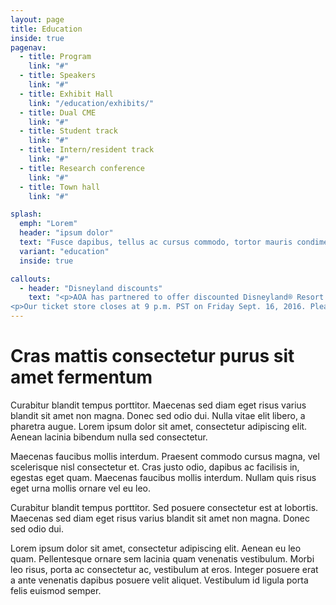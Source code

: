 ```yaml
---
layout: page
title: Education
inside: true
pagenav:
  - title: Program
    link: "#"
  - title: Speakers
    link: "#"
  - title: Exhibit Hall
    link: "/education/exhibits/"
  - title: Dual CME
    link: "#"
  - title: Student track
    link: "#"
  - title: Intern/resident track
    link: "#"
  - title: Research conference
    link: "#"
  - title: Town hall
    link: "#"

splash:
  emph: "Lorem"
  header: "ipsum dolor" 
  text: "Fusce dapibus, tellus ac cursus commodo, tortor mauris condimentum nibh, ut fermentum massa justo sit amet risus."
  variant: "education"
  inside: true

callouts:
  - header: "Disneyland discounts"
    text: "<p>AOA has partnered to offer discounted Disneyland® Resort Theme Park tickets. These special ticket prices are not available once you arrive at the Resort.</p>
<p>Our ticket store closes at 9 p.m. PST on Friday Sept. 16, 2016. Please check your attendee confirmation email for information about where to purchase discounted tickets.</p>"
---
```


# Cras mattis consectetur purus sit amet fermentum

Curabitur blandit tempus porttitor. Maecenas sed diam eget risus varius blandit sit amet non magna. Donec sed odio dui. Nulla vitae elit libero, a pharetra augue. Lorem ipsum dolor sit amet, consectetur adipiscing elit. Aenean lacinia bibendum nulla sed consectetur.

Maecenas faucibus mollis interdum. Praesent commodo cursus magna, vel scelerisque nisl consectetur et. Cras justo odio, dapibus ac facilisis in, egestas eget quam. Maecenas faucibus mollis interdum. Nullam quis risus eget urna mollis ornare vel eu leo.

Curabitur blandit tempus porttitor. Sed posuere consectetur est at lobortis. Maecenas sed diam eget risus varius blandit sit amet non magna. Donec sed odio dui.

Lorem ipsum dolor sit amet, consectetur adipiscing elit. Aenean eu leo quam. Pellentesque ornare sem lacinia quam venenatis vestibulum. Morbi leo risus, porta ac consectetur ac, vestibulum at eros. Integer posuere erat a ante venenatis dapibus posuere velit aliquet. Vestibulum id ligula porta felis euismod semper.
